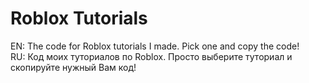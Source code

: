 # Roblox Tutorials
EN: The code for Roblox tutorials I made. Pick one and copy the code!  
RU: Код моих туториалов по Roblox. Просто выберите туториал и скопируйте нужный Вам код!
